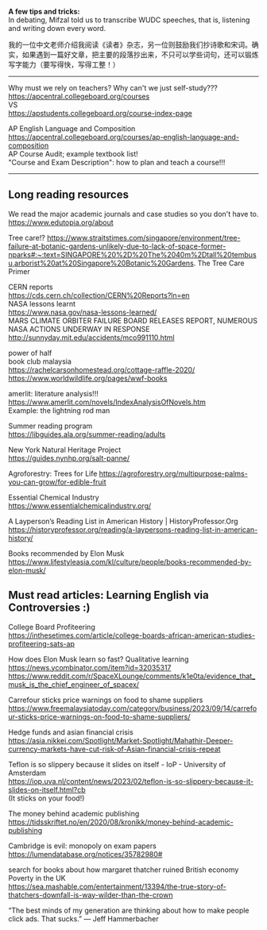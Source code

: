 **A few tips and tricks:**  
In debating, Mifzal told us to transcribe WUDC speeches, that is, listening and writing down every word.

我的一位中文老师介绍我阅读《读者》杂志，另一位则鼓励我们抄诗歌和宋词。确实，如果遇到一篇好文章，把主要的段落抄出来，不只可以学些词句，还可以锻炼写字能力（要写得快，写得工整！）

____________________________________________________________
Why must we rely on teachers? Why can't we just self-study???  
https://apcentral.collegeboard.org/courses  
VS  
https://apstudents.collegeboard.org/course-index-page  

AP English Language and Composition  
https://apcentral.collegeboard.org/courses/ap-english-language-and-composition  
AP Course Audit; example textbook list!  
"Course and Exam Description": how to plan and teach a course!!!
________________________________________________

## Long reading resources
We read the major academic journals and case studies so you don't have to.  
https://www.edutopia.org/about

Tree care!?
https://www.straitstimes.com/singapore/environment/tree-failure-at-botanic-gardens-unlikely-due-to-lack-of-space-former-nparks#:~:text=SINGAPORE%20%2D%20The%2040m%2Dtall%20tembusu,arborist%20at%20Singapore%20Botanic%20Gardens.
The Tree Care Primer

CERN reports  
https://cds.cern.ch/collection/CERN%20Reports?ln=en  
NASA lessons learnt  
https://www.nasa.gov/nasa-lessons-learned/  
MARS CLIMATE ORBITER FAILURE BOARD RELEASES REPORT, NUMEROUS NASA ACTIONS UNDERWAY IN RESPONSE  
http://sunnyday.mit.edu/accidents/mco991110.html

power of half  
book club malaysia  
https://rachelcarsonhomestead.org/cottage-raffle-2020/  
https://www.worldwildlife.org/pages/wwf-books

amerlit: literature analysis!!!  
https://www.amerlit.com/novels/IndexAnalysisOfNovels.htm  
Example: the lightning rod man

Summer reading program  
https://libguides.ala.org/summer-reading/adults

New York Natural Heritage Project  
https://guides.nynhp.org/salt-panne/

Agroforestry: Trees for Life
https://agroforestry.org/multipurpose-palms-you-can-grow/for-edible-fruit

Essential Chemical Industry  
https://www.essentialchemicalindustry.org/

A Layperson’s Reading List in American History | HistoryProfessor.Org  
https://historyprofessor.org/reading/a-laypersons-reading-list-in-american-history/

Books recommended by Elon Musk  
https://www.lifestyleasia.com/kl/culture/people/books-recommended-by-elon-musk/

## Must read articles: Learning English via Controversies :)
College Board Profiteering  
https://inthesetimes.com/article/college-boards-african-american-studies-profiteering-sats-ap  

How does Elon Musk learn so fast? Qualitative learning   
https://news.ycombinator.com/item?id=32035317  
https://www.reddit.com/r/SpaceXLounge/comments/k1e0ta/evidence_that_musk_is_the_chief_engineer_of_spacex/  

Carrefour sticks price warnings on food to shame suppliers  
https://www.freemalaysiatoday.com/category/business/2023/09/14/carrefour-sticks-price-warnings-on-food-to-shame-suppliers/

Hedge funds and asian financial crisis  
https://asia.nikkei.com/Spotlight/Market-Spotlight/Mahathir-Deeper-currency-markets-have-cut-risk-of-Asian-financial-crisis-repeat

Teflon is so slippery because it slides on itself - IoP - University of Amsterdam  
https://iop.uva.nl/content/news/2023/02/teflon-is-so-slippery-because-it-slides-on-itself.html?cb  
(It sticks on your food!)

The money behind academic publishing  
https://tidsskriftet.no/en/2020/08/kronikk/money-behind-academic-publishing  

Cambridge is evil: monopoly on exam papers  
https://lumendatabase.org/notices/35782980#

search for books about how margaret thatcher ruined British economy  
Poverty in the UK  
https://sea.mashable.com/entertainment/13394/the-true-story-of-thatchers-downfall-is-way-wilder-than-the-crown

“The best minds of my generation are thinking about how to make people click ads. That sucks.” ― Jeff Hammerbacher
